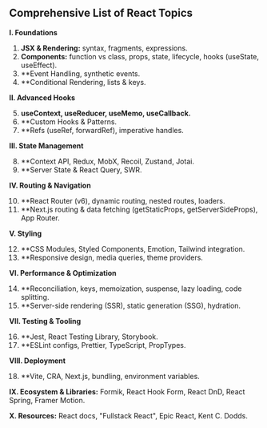 ## Comprehensive List of React Topics

**I. Foundations**

1.  **JSX & Rendering:** syntax, fragments, expressions.
2.  **Components:** function vs class, props, state, lifecycle, hooks (useState, useEffect).
3.  **Event Handling, synthetic events.
4.  **Conditional Rendering, lists & keys.

**II. Advanced Hooks**

5.  **useContext, useReducer, useMemo, useCallback.**
6.  **Custom Hooks & Patterns.
7.  **Refs (useRef, forwardRef), imperative handles.

**III. State Management**

8.  **Context API, Redux, MobX, Recoil, Zustand, Jotai.
9.  **Server State & React Query, SWR.

**IV. Routing & Navigation**

10. **React Router (v6), dynamic routing, nested routes, loaders.
11. **Next.js routing & data fetching (getStaticProps, getServerSideProps), App Router.

**V. Styling**

12. **CSS Modules, Styled Components, Emotion, Tailwind integration.
13. **Responsive design, media queries, theme providers.

**VI. Performance & Optimization**

14. **Reconciliation, keys, memoization, suspense, lazy loading, code splitting.
15. **Server-side rendering (SSR), static generation (SSG), hydration.

**VII. Testing & Tooling**

16. **Jest, React Testing Library, Storybook.
17. **ESLint configs, Prettier, TypeScript, PropTypes.

**VIII. Deployment**

18. **Vite, CRA, Next.js, bundling, environment variables.

**IX. Ecosystem & Libraries:** Formik, React Hook Form, React DnD, React Spring, Framer Motion.

**X. Resources:** React docs, "Fullstack React", Epic React, Kent C. Dodds.
